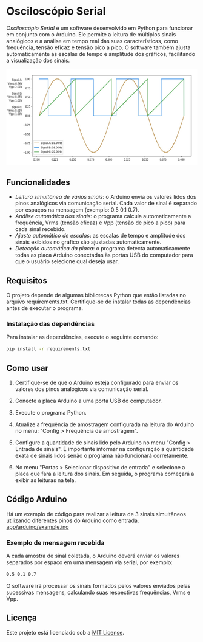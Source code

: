 # Osciloscópio Serial

*Osciloscópio Serial* é um software desenvolvido em Python para funcionar em conjunto com o Arduino. Ele permite a leitura de múltiplos sinais analógicos e a análise em tempo real das suas características, como frequência, tensão eficaz e tensão pico a pico. O software também ajusta automaticamente as escalas de tempo e amplitude dos gráficos, facilitando a visualização dos sinais.

![Interface do programa](image/osciloscopio.jpeg)

## Funcionalidades

- *Leitura simultânea de vários sinais*: o Arduino envia os valores lidos dos pinos analógicos via comunicação serial. Cada valor de sinal é separado por espaços na mensagem (exemplo: 0.5 0.1 0.7).
- *Análise automática dos sinais*: o programa calcula automaticamente a frequência, Vrms (tensão eficaz) e Vpp (tensão de pico a pico) para cada sinal recebido.
- *Ajuste automático de escalas*: as escalas de tempo e amplitude dos sinais exibidos no gráfico são ajustadas automaticamente.
- *Detecção automática da placa*: o programa detecta automaticamente todas as placa Arduino conectadas às portas USB do computador para que o usuário selecione qual deseja usar.

## Requisitos

O projeto depende de algumas bibliotecas Python que estão listadas no arquivo requirements.txt. Certifique-se de instalar todas as dependências antes de executar o programa.

### Instalação das dependências

Para instalar as dependências, execute o seguinte comando:

```bash
pip install -r requirements.txt
```

## Como usar

1. Certifique-se de que o Arduino esteja configurado para enviar os valores dos pinos analógicos via comunicação serial.

2. Conecte a placa Arduino a uma porta USB do computador.

3. Execute o programa Python.

4. Atualize a frequência de amostragem configurada na leitura do Arduino no menu: "Config > Frequência de amostragem".

5. Configure a quantidade de sinais lido pelo Arduino no menu "Config > Entrada de sinais". É importante informar na configuração a quantidade exata de sinais lidos senão o programa não funcionará corretamente.

6. No menu "Portas > Selecionar dispositivo de entrada" e selecione a placa que fará a leitura dos sinais. Em seguida, o programa começará a exibir as leituras na tela.

## Código Arduino

Há um exemplo de código para realizar a leitura de 3 sinais simultâneos utilizando diferentes pinos do Arduino como entrada. [app/arduino/example.ino](app/arduino/example.ino)

### Exemplo de mensagem recebida

A cada amostra de sinal coletada, o Arduino deverá enviar os valores separados por espaço em uma mensagem via serial, por exemplo:

```bash
0.5 0.1 0.7
```

O software irá processar os sinais formados pelos valores enviados pelas sucessivas mensagens, calculando suas respectivas frequências, Vrms e Vpp.

## Licença

Este projeto está licenciado sob a [MIT License](LICENSE).
